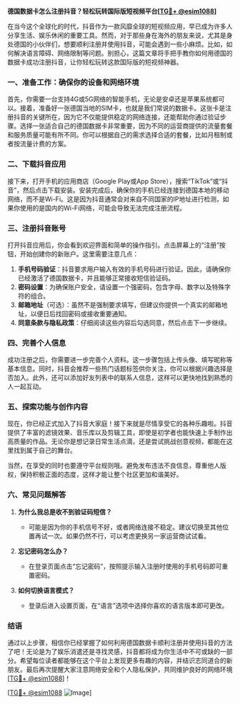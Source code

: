 **德国数据卡怎么注册抖音？轻松玩转国际版短视频平台[[TG💪+ @esim1088](https://t.me/s/esim1088)]**

在当今这个全球化的时代，抖音作为一款风靡全球的短视频应用，早已成为许多人分享生活、娱乐休闲的重要工具。然而，对于那些身在海外的朋友来说，尤其是身处德国的小伙伴们，想要顺利注册并使用抖音，可能会遇到一些小麻烦。比如，如何解决语言障碍、网络限制等问题。别担心，这篇文章将手把手教你如何用德国的数据卡成功注册抖音，让你轻松玩转这款国际版的短视频神器。

### 一、准备工作：确保你的设备和网络环境

首先，你需要一台支持4G或5G网络的智能手机，无论是安卓还是苹果系统都可以。接着，准备好一张德国当地的SIM卡，也就是我们常说的数据卡。这张卡是注册抖音的关键所在，因为它不仅能提供稳定的网络连接，还能帮助你通过验证步骤。选择一张适合自己的德国数据卡非常重要，因为不同的运营商提供的流量套餐和服务质量可能有所不同。你可以根据自己的需求选择合适的套餐，比如月租制或者按流量计费的方案。

### 二、下载抖音应用

接下来，打开手机的应用商店（Google Play或App Store），搜索“TikTok”或“抖音”，然后点击下载安装。安装完成后，确保你的手机已经连接到德国本地的移动网络，而不是Wi-Fi。这是因为抖音通常会对来自不同国家的IP地址进行检测，如果你使用的是国内的Wi-Fi网络，可能会导致无法完成注册流程。

### 三、注册抖音账号

打开抖音应用后，你会看到欢迎界面和简单的操作指引。点击屏幕上的“注册”按钮，开始创建你的新账户。这里需要注意几点：

1. **手机号码验证**：抖音要求用户输入有效的手机号码进行验证。因此，请确保你已经激活了德国数据卡，并且能够正常接收短信验证码。
2. **密码设置**：为确保账户安全，请设置一个强密码，包含字母、数字以及特殊字符的组合。
3. **邮箱地址**（可选）：虽然不是强制要求填写，但建议你提供一个真实的邮箱地址，以便日后找回密码或接收重要通知。
4. **同意条款与隐私政策**：仔细阅读这些内容后勾选同意，然后点击下一步继续。

### 四、完善个人信息

成功注册之后，你需要进一步完善个人资料。这一步骤包括上传头像、填写昵称等基本信息。同时，抖音会推荐一些热门话题标签供你关注，你可以根据兴趣选择是否加入。此外，还可以添加好友列表中的联系人信息，这样可以更快地找到熟悉的人一起互动。

### 五、探索功能与创作内容

现在，你已经正式加入了抖音大家庭！接下来就是尽情享受它的各种乐趣啦。抖音提供了丰富的滤镜效果、音乐库以及剪辑工具，即使是初学者也能快速上手制作出高质量的作品。无论你是想记录日常生活点滴，还是尝试挑战创意视频，都能在这里找到属于自己的舞台。

当然，在享受的同时也要遵守平台规则哦。避免发布违法不良信息，尊重他人版权，保持积极正面的态度，这样才能让整个社区更加和谐美好。

### 六、常见问题解答

1. **为什么我总是收不到验证码短信？**
   - 可能是因为你的手机信号不好，或者网络连接不稳定。建议切换至其他位置再试一次。如果仍然不行，可以考虑更换另一家运营商试试看。

2. **忘记密码怎么办？**
   - 在登录页面点击“忘记密码”，按照提示输入注册时使用的手机号码即可重置密码。

3. **如何切换语言模式？**
   - 登录后进入设置页面，在“语言”选项中选择你喜欢的语言版本即可更改。

### 结语

通过以上步骤，相信你已经掌握了如何利用德国数据卡顺利注册并使用抖音的方法了吧！无论是为了娱乐消遣还是寻找灵感，抖音都将成为你生活中不可或缺的一部分。希望每位读者都能够在这个平台上发现更多有趣的内容，并结识志同道合的新朋友。最后再次提醒大家注意网络安全和个人隐私保护，共同维护良好的网络环境[[TG💪+ @esim1088](https://t.me/s/esim1088)]！

[[TG💪+ @esim1088](https://t.me/s/esim1088) ![Image](https://i.postimg.cc/4NQfJmqS/Snipaste-2025-05-13-00-14-12.png)]